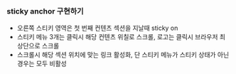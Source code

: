 ### sticky anchor 구현하기
* 오른쪽 스티키 영역은 첫 번째 컨텐츠 섹션을 지날때 sticky on
* 스티키 메뉴 3개는 클릭시 해당 컨텐츠 위칠로 스크롤, 로고는 클릭시 브라우저 최상단으로 스크롤
* 스크롤시 해당 섹션 위치에 맞는 링크 활성화, 단 스티키 메뉴가 스티키 상태가 아닌 경우는 모두 비활성
